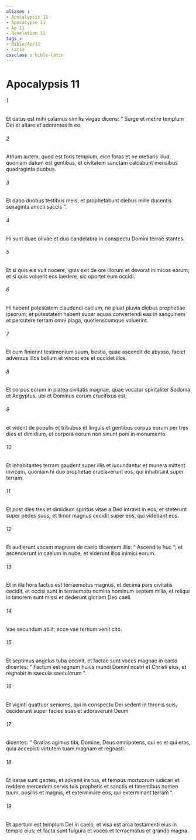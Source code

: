 ```yaml
---
aliases : 
- Apocalypsis 11
- Apocalypse 11
- Ap 11
- Revelation 11
tags : 
- Bible/Ap/11
- latin
cssclass : bible-latin
---
```


# Apocalypsis 11

###### 1
Et datus est mihi calamus similis virgae dicens: “ Surge et metire templum Dei et altare et adorantes in eo. 
###### 2
Atrium autem, quod est foris templum, eice foras et ne metiaris illud, quoniam datum est gentibus, et civitatem sanctam calcabunt mensibus quadraginta duobus. 
###### 3
Et dabo duobus testibus meis, et prophetabunt diebus mille ducentis sexaginta amicti saccis ”. 
###### 4
Hi sunt duae olivae et duo candelabra in conspectu Domini terrae stantes. 
###### 5
Et si quis eis vult nocere, ignis exit de ore illorum et devorat inimicos eorum; et si quis voluerit eos laedere, sic oportet eum occidi. 
###### 6
Hi habent potestatem claudendi caelum, ne pluat pluvia diebus prophetiae ipsorum; et potestatem habent super aquas convertendi eas in sanguinem et percutere terram omni plaga, quotienscumque voluerint. 
###### 7
Et cum finierint testimonium suum, bestia, quae ascendit de abysso, faciet adversus illos bellum et vincet eos et occidet illos. 
###### 8
Et corpus eorum in platea civitatis magnae, quae vocatur spiritaliter Sodoma et Aegyptus, ubi et Dominus eorum crucifixus est; 
###### 9
et vident de populis et tribubus et linguis et gentibus corpus eorum per tres dies et dimidium, et corpora eorum non sinunt poni in monumento. 
###### 10
Et inhabitantes terram gaudent super illis et iucundantur et munera mittent invicem, quoniam hi duo prophetae cruciaverunt eos, qui inhabitant super terram.
###### 11
Et post dies tres et dimidium spiritus vitae a Deo intravit in eos, et steterunt super pedes suos; et timor magnus cecidit super eos, qui videbant eos. 
###### 12
Et audierunt vocem magnam de caelo dicentem illis: “ Ascendite huc ”; et ascenderunt in caelum in nube, et viderunt illos inimici eorum. 
###### 13
Et in illa hora factus est terraemotus magnus, et decima pars civitatis cecidit, et occisi sunt in terraemotu nomina hominum septem milia, et reliqui in timorem sunt missi et dederunt gloriam Deo caeli.
###### 14
Vae secundum abiit; ecce vae tertium venit cito.
###### 15
Et septimus angelus tuba cecinit, et factae sunt voces magnae in caelo dicentes: “ Factum est regnum huius mundi Domini nostri et Christi eius, et regnabit in saecula saeculorum ”.
###### 16
Et viginti quattuor seniores, qui in conspectu Dei sedent in thronis suis, ceciderunt super facies suas et adoraverunt Deum 
###### 17
dicentes: “ Gratias agimus tibi, Domine, Deus omnipotens, qui es et qui eras, quia accepisti virtutem tuam magnam et regnasti.
###### 18
Et iratae sunt gentes, et advenit ira tua, et tempus mortuorum iudicari et reddere mercedem servis tuis prophetis et sanctis et timentibus nomen tuum, pusillis et magnis, et exterminare eos, qui exterminant terram ”.
###### 19
Et apertum est templum Dei in caelo, et visa est arca testamenti eius in templo eius; et facta sunt fulgura et voces et terraemotus et grando magna.
